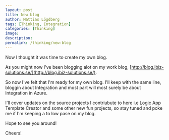 ```yaml
---
layout: post
title: New blog
author: Mattias Lögdberg
tags: [Thinking, Integration]
categories: [Thinking]
image: 
description: 
permalink: /thinking/new-blog
---
```

Now I thought it was time to create my own blog.

As you might now I've been blogging alot on my work blog, [http://blog.ibiz-solutions.se/](http://blog.ibiz-solutions.se/).

So now I've felt that I'm ready for my own blog. I'll keep with the same line, bloggin about Integration and most part will most surely be about Integration in Azure.


I'll cover updates on the source projects I contriubute to here i.e Logic App Template Creator and some other new fun projects, so stay tuned and poke me if I'm keeping a to low pase on my blog.

Hope to see you around!

Cheers!